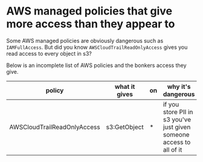 # AWS managed policies that give more access than they appear to

Some AWS managed policies are obviously dangerous such as `IAMFullAccess`. But did you know `AWSCloudTrailReadOnlyAccess` gives you read access to every object in s3?

Below is an incomplete list of AWS policies and the bonkers access they give.

policy | what it gives | on | why it's dangerous
--- | --- | --- | ---
AWSCloudTrailReadOnlyAccess | s3:GetObject | * | if you store PII in s3 you've just given someone access to all of it
